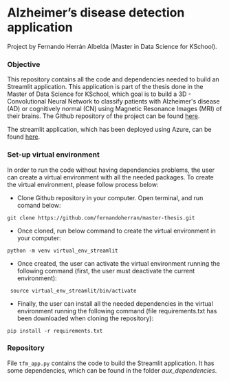 # Alzheimer’s disease detection application
Project by Fernando Herrán Albelda (Master in Data Science for KSchool). 

### Objective
This repository contains all the code and dependencies needed to build an Streamlit application. This application is part of the thesis done in the Master of Data Science for KSchool, which goal is to build a 3D - Convolutional Neural Network to classify patients with Alzheimer's disease (AD) or cognitively normal (CN) using Magnetic Resonance Images (MRI) of their brains. The Github repository of the project can be found [here](https://github.com/fernandoherran/master-thesis).

The streamlit application, which has been deployed using Azure, can be found [here](https://alzheimer-detection.herokuapp.com/).

### Set-up virtual environment
In order to run the code without having dependencies problems, the user can create a virtual environment with all the needed packages. To create the virtual environment, please follow process below: 

- Clone Github repository in your computer. Open terminal, and run comand below:
```
git clone https://github.com/fernandoherran/master-thesis.git
```
- Once cloned, run below command to create the virtual environment in your computer:
```
python -m venv virtual_env_streamlit
```
- Once created, the user can activate the virtual environment running the following command (first, the user must deactivate the current environment):
```
 source virtual_env_streamlit/bin/activate
```
- Finally, the user can install all the needed dependencies in the virtual environment running the following command (file requirements.txt has been downloaded when cloning the repository):
```
pip install -r requirements.txt
```

### Repository

File `tfm_app.py` contains the code to build the Streamlit application. It has some dependencies, which can be found in the folder *aux_dependencies*.
